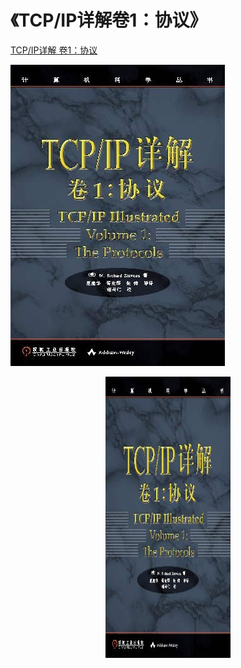 
# 《TCP/IP详解卷1：协议》

[TCP/IP详解 卷1：协议](http://www.52im.net/topic-tcpipvol1.html)

![](TCPIP-Illustrated_Volume-1/images/book_cover.jpg)

<div align=center><img width="200" height="450" src="TCPIP-Illustrated_Volume-1/images/book_cover.jpg"/></div>


